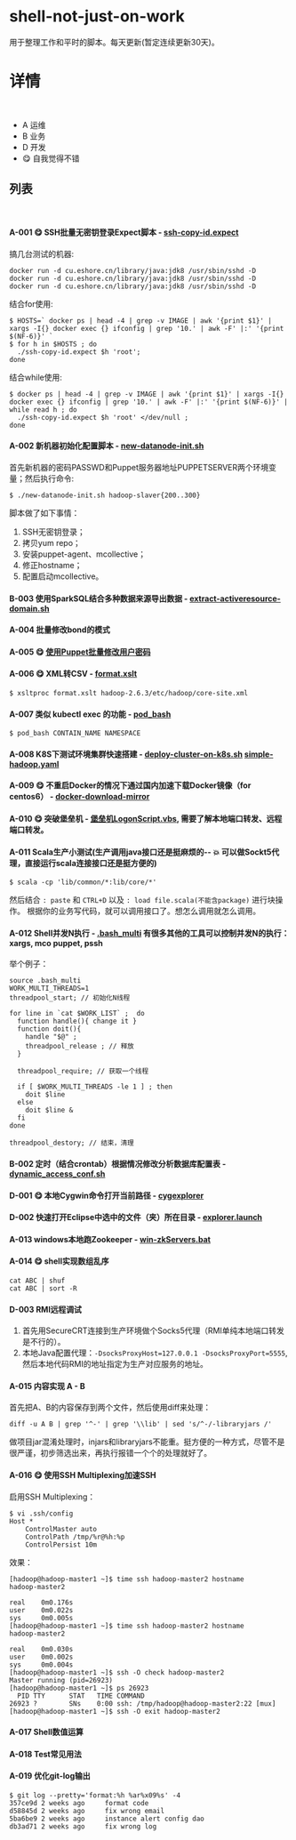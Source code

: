 # shell-not-just-on-work

用于整理工作和平时的脚本。每天更新(暂定连续更新30天)。
 
# 详情
 
* A 运维
* B 业务
* D 开发
* :yum: 自我觉得不错
 
## 列表 
 
#### A-001 :yum: SSH批量无密钥登录Expect脚本 - [ssh-copy-id.expect](ssh-copy-id.expect)

搞几台测试的机器:

```
docker run -d cu.eshore.cn/library/java:jdk8 /usr/sbin/sshd -D
docker run -d cu.eshore.cn/library/java:jdk8 /usr/sbin/sshd -D
docker run -d cu.eshore.cn/library/java:jdk8 /usr/sbin/sshd -D
```

结合for使用:

```
$ HOSTS=` docker ps | head -4 | grep -v IMAGE | awk '{print $1}' | xargs -I{} docker exec {} ifconfig | grep '10.' | awk -F' |:' '{print $(NF-6)}' `
$ for h in $HOSTS ; do 
  ./ssh-copy-id.expect $h 'root';
done
```

结合while使用:

```
$ docker ps | head -4 | grep -v IMAGE | awk '{print $1}' | xargs -I{} docker exec {} ifconfig | grep '10.' | awk -F' |:' '{print $(NF-6)}' | while read h ; do  
  ./ssh-copy-id.expect $h 'root' </dev/null ; 
done 
```

#### A-002 新机器初始化配置脚本 - [new-datanode-init.sh](new-datanode-init.sh)

首先新机器的密码PASSWD和Puppet服务器地址PUPPETSERVER两个环境变量；然后执行命令:

```
$ ./new-datanode-init.sh hadoop-slaver{200..300}
```

脚本做了如下事情：

  1. SSH无密钥登录；
  2. 拷贝yum repo；
  3. 安装puppet-agent、mcollective；
  4. 修正hostname；
  5. 配置启动mcollective。
  
#### B-003 使用SparkSQL结合多种数据来源导出数据 - [extract-activeresource-domain.sh](extract-activeresource-domain.sh)
#### A-004 批量修改bond的模式
#### A-005 :yum: [使用Puppet批量修改用户密码](http://www.winseliu.com/blog/2016/09/06/puppet-modify-password/)
#### A-006 :yum: XML转CSV - [format.xslt](format.xslt)

```
$ xsltproc format.xslt hadoop-2.6.3/etc/hadoop/core-site.xml 
```

#### A-007 类似 kubectl exec 的功能 - [pod_bash](pod_bash) 

```
$ pod_bash CONTAIN_NAME NAMESPACE
```

#### A-008 K8S下测试环境集群快速搭建 - [deploy-cluster-on-k8s.sh](deploy-cluster-on-k8s.sh)  [simple-hadoop.yaml](simple-hadoop.yaml)
#### A-009 :yum: 不重启Docker的情况下通过国内加速下载Docker镜像（for centos6） - [docker-download-mirror](docker-download-mirror)
#### A-010 :yum: 突破堡垒机 - [堡垒机LogonScript.vbs](堡垒机LogonScript.vbs), 需要了解本地端口转发、远程端口转发。
#### A-011 Scala生产小测试(生产调用java接口还是挺麻烦的-- :boom: 可以做Sockt5代理，直接运行scala连接接口还是挺方便的)

```
$ scala -cp 'lib/common/*:lib/core/*' 
```

然后结合 ` : paste ` 和 ` CTRL+D ` 以及 ` : load file.scala(不能含package) ` 进行块操作。 根据你的业务写代码，就可以调用接口了。想怎么调用就怎么调用。

#### A-012 Shell并发N执行 - [.bash_multi](.bash_multi) 有很多其他的工具可以控制并发N的执行：xargs, mco puppet, pssh

举个例子：

```
source .bash_multi
WORK_MULTI_THREADS=1
threadpool_start; // 初始化N线程

for line in `cat $WORK_LIST` ;  do
  function handle(){ change it }
  function doit(){ 
    handle "$@" ;  
    threadpool_release ; // 释放
  }
  
  threadpool_require; // 获取一个线程
  
  if [ $WORK_MULTI_THREADS -le 1 ] ; then 
    doit $line
  else 
    doit $line & 
  fi
done

threadpool_destory; // 结束，清理
```

#### B-002 定时（结合crontab）根据情况修改分析数据库配置表 - [dynamic_access_conf.sh](dynamic_access_conf.sh)
#### D-001 :yum: 本地Cygwin命令打开当前路径 - [cygexplorer](cygexplorer)
#### D-002 快速打开Eclipse中选中的文件（夹）所在目录 - [explorer.launch](explorer.launch)
#### A-013 windows本地跑Zookeeper - [win-zkServers.bat](win-zkServers.bat)
#### A-014 :yum: shell实现数组乱序

```
cat ABC | shuf
cat ABC | sort -R
```

#### D-003 RMI远程调试

1. 首先用SecureCRT连接到生产环境做个Socks5代理（RMI单纯本地端口转发是不行的）。
2. 本地Java配置代理：`-DsocksProxyHost=127.0.0.1 -DsocksProxyPort=5555`, 然后本地代码RMI的地址指定为生产对应服务的地址。

#### A-015 内容实现 A - B

首先把A、B的内容保存到两个文件，然后使用diff来处理：

```
diff -u A B | grep '^-' | grep '\\lib' | sed 's/^-/-libraryjars /' 
```

做项目jar混淆处理时，injars和libraryjars不能重。挺方便的一种方式，尽管不是很严谨，初步筛选出来，再执行报错一个个的处理就好了。

#### A-016 :yum: 使用SSH Multiplexing加速SSH

启用SSH Multiplexing：

```
$ vi .ssh/config
Host *
    ControlMaster auto
    ControlPath /tmp/%r@%h:%p
    ControlPersist 10m

```

效果：

```
[hadoop@hadoop-master1 ~]$ time ssh hadoop-master2 hostname
hadoop-master2

real    0m0.176s
user    0m0.022s
sys     0m0.005s
[hadoop@hadoop-master1 ~]$ time ssh hadoop-master2 hostname
hadoop-master2

real    0m0.030s
user    0m0.002s
sys     0m0.004s
[hadoop@hadoop-master1 ~]$ ssh -O check hadoop-master2
Master running (pid=26923)
[hadoop@hadoop-master1 ~]$ ps 26923
  PID TTY      STAT   TIME COMMAND
26923 ?        SNs    0:00 ssh: /tmp/hadoop@hadoop-master2:22 [mux]
[hadoop@hadoop-master1 ~]$ ssh -O exit hadoop-master2
```

#### A-017 Shell数值运算
#### A-018 Test常见用法
#### A-019 优化git-log输出

```
$ git log --pretty='format:%h %ar%x09%s' -4
357ce9d 2 weeks ago     format code
d58845d 2 weeks ago     fix wrong email
5ba6be9 2 weeks ago     instance alert config dao
db3ad71 2 weeks ago     fix wrong log
```
